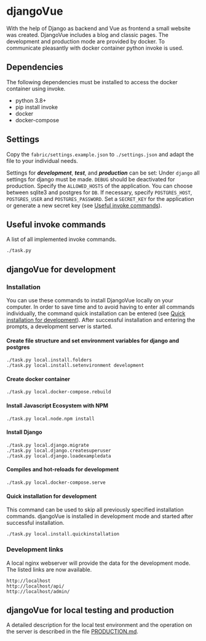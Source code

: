 # djangoVue

With the help of Django as backend and Vue as frontend a small website was created. DjangoVue includes a blog and classic pages. 
The development and production mode are provided by docker. To communicate pleasantly with docker container python invoke is used. 



## Dependencies

The following dependencies must be installed to access the docker container using invoke.

* python 3.8+
* pip install invoke
* docker
* docker-compose

## Settings

Copy the `fabric/settings.example.json` to `./settings.json` and adapt the file to your individual needs.

Settings for ***development***, ***test***, and ***production*** can be set:
Under `django` all settings for django must be made. 
`DEBUG` should be deactivated for production. 
Specify the `ALLOWED_HOSTS` of the application.
You can choose between sqlite3 and postgres for `DB`.
If necessary, specify `POSTGRES_HOST`, `POSTGRES_USER` and `POSTGRES_PASSWORD`.
Set a `SECRET_KEY` for the application or generate a new secret key (see [Useful invoke commands](#Useful-invoke-commands)).

## Useful invoke commands
A list of all implemented invoke commands.

```
./task.py 
```

## djangoVue for development

### Installation

You can use these commands to install DjangoVue locally on your computer. In order to save time and to avoid having to enter all commands individually, the command quick installation can be entered (see [Quick installation for development](#Quick-installation-for-development)). After successful installation and entering the prompts, a development server is started.

#### Create file structure and set environment variables for django and postgres

```
./task.py local.install.folders
./task.py local.install.setenvironment development
```


#### Create docker container

```
./task.py local.docker-compose.rebuild
```


#### Install Javascript Ecosystem with NPM

```
./task.py local.node.npm install
```


#### Install Django

```
./task.py local.django.migrate
./task.py local.django.createsuperuser
./task.py local.django.loadexampledata
```


#### Compiles and hot-reloads for development

```
./task.py local.docker-compose.serve
```

#### Quick installation for development

This command can be used to skip all previously specified installation commands. djangoVue is installed in development mode and started after successful installation.

```
./task.py local.install.quickinstallation
```

### Development links

A local nginx webserver will provide the data for the development mode. The listed links are now available.
```
http://localhost
http://localhost/api/
http://localhost/admin/
```

## djangoVue for local testing and production

A detailed description for the local test environment and the operation on the server is described in the file [PRODUCTION.md](PRODUCTION.md). 
